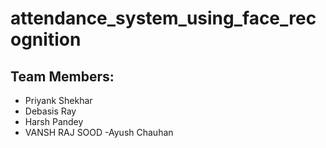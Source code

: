 # attendance_system_using_face_recognition

## Team Members:
- Priyank Shekhar
- Debasis Ray
- Harsh Pandey 
- VANSH RAJ SOOD
-Ayush Chauhan
